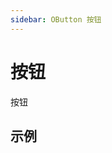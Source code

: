 ```yaml
---
sidebar: OButton 按钮
---
```


# 按钮

按钮

## 示例

<!-- @case BtnIconSize -->
<!-- @case BtnLoading -->
<!-- @case BtnRound -->
